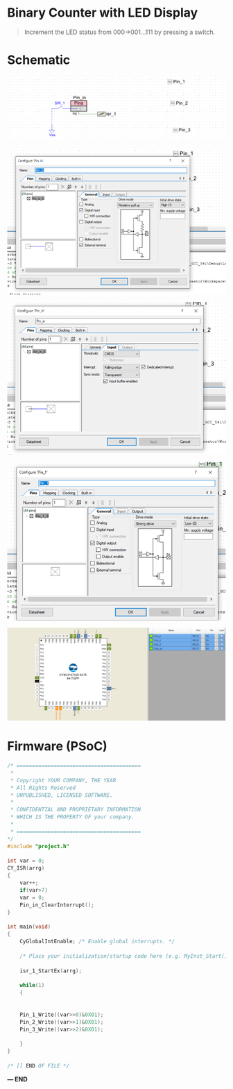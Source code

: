 # Binary Counter with LED Display

> Increment the LED status from 000→001…111 by pressing a switch.
> 

# Schematic

![schem.png](schem.png)

                                                                                                                                

![1.png](1.png)

![2.png](2.png)

![3.png](3.png)

![4.png](4.png)

# Firmware (PSoC)

```c
/* ========================================
 *
 * Copyright YOUR COMPANY, THE YEAR
 * All Rights Reserved
 * UNPUBLISHED, LICENSED SOFTWARE.
 *
 * CONFIDENTIAL AND PROPRIETARY INFORMATION
 * WHICH IS THE PROPERTY OF your company.
 *
 * ========================================
*/
#include "project.h"

int var = 0;
CY_ISR(arrg)
{
    var++;
    if(var>7)
    var = 0;
    Pin_in_ClearInterrupt();
}

int main(void)
{
    CyGlobalIntEnable; /* Enable global interrupts. */

    /* Place your initialization/startup code here (e.g. MyInst_Start()) */

    isr_1_StartEx(arrg);    
    
    while(1)
    {
       
        
    Pin_1_Write((var>>0)&0X01);    
    Pin_2_Write((var>>1)&0X01);  
    Pin_3_Write((var>>2)&0X01);  
       
    }
}

/* [] END OF FILE */
```

**— END**